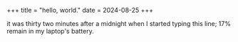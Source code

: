 +++
title = "hello, world."
date = 2024-08-25
+++

it was thirty two minutes after a midnight when I started typing this line;
17% remain in my laptop's battery.
